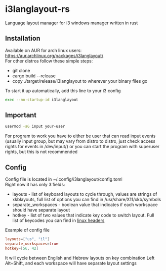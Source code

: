 # i3langlayout-rs
Language layout manager for i3 windows manager written in rust

## Installation
Available on AUR for arch linux users: https://aur.archlinux.org/packages/i3langlayout/  
For other distros follow these simple steps:  
* git clone  
* cargo build --release  
* copy ./target/release/i3langlayout to wherever your binary files go  

To start it up automatically, add this line to your i3 config  
```bash
exec --no-startup-id i3langlayout
```

## Important
```bash
usermod -aG input your-user
```
For program to work you have to either be user that can read input events (usually input group, but may vary from distro to distro, just check access rights for events in /dev/input/) or you can start the program with superuser rights, but this is not recommended

## Config
Config file is located in ~/.config/i3langlayout/config.toml  
Right now it has only 3 fields:  
* layouts - list of keyboard layouts to cycle through, values are strings of xkblayouts, full list of options you can find in /usr/share/X11/xkb/symbols  
* separate_workspaces - boolean value that indicates if each workspace should have separate layout  
* hotkey - list of two values that indicate key code to switch layout. Full list of keycodes you can find in [linux headers](https://github.com/torvalds/linux/blob/master/include/uapi/linux/input-event-codes.h)

Example of config file
```toml
layouts=["us", "il"]
separate_workspaces=true
hotkey=[56, 42]
```
It will cycle between English and Hebrew layouts on key combination Left Alt+Shift, and each workspace will have separate layout settings

